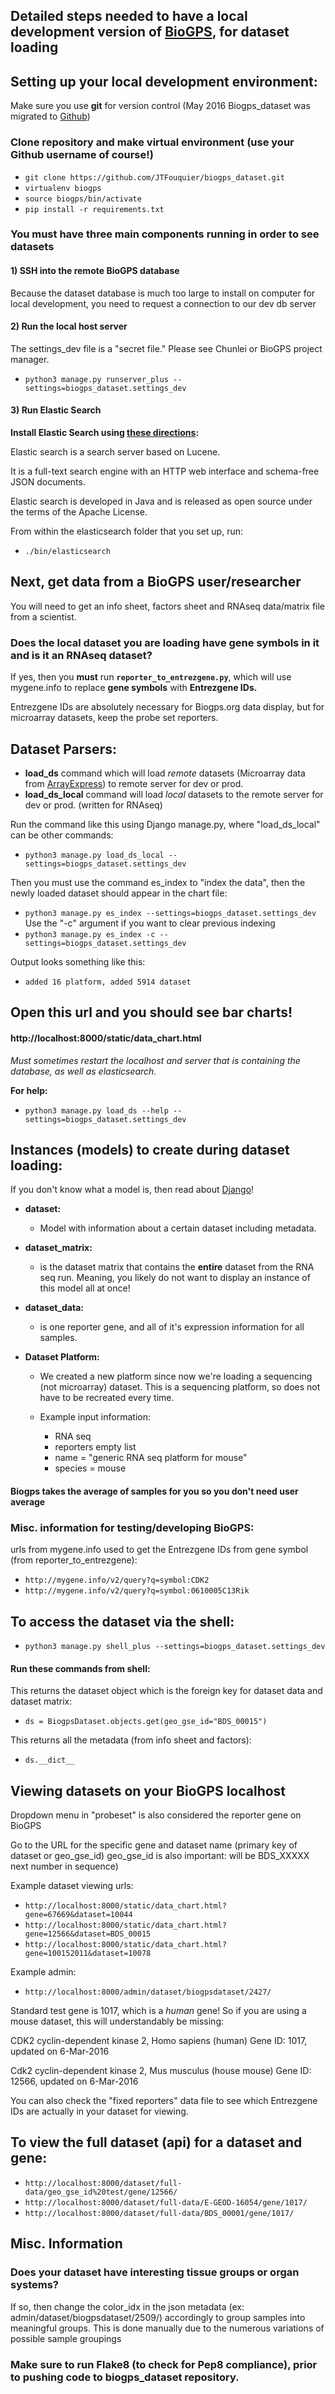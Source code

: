 
## Detailed steps needed to have a local development version of [BioGPS](http://biogps.org/#goto=welcome), for dataset loading


## Setting up your local development environment:

Make sure you use **git** for version control (May 2016 Biogps_dataset was migrated to [Github](https://github.com/SuLab/biogps_dataset))

### Clone repository and make virtual environment (use your Github username of course!)

- `git clone https://github.com/JTFouquier/biogps_dataset.git`
- `virtualenv biogps`
- `source biogps/bin/activate`
- `pip install -r requirements.txt`

### You must have three main components running in order to see datasets

#### 1) SSH into the remote BioGPS database

Because the dataset database is much too large to install on computer for local development, you need to request a connection to our dev db server

#### 2) Run the local host server

The settings_dev file is a "secret file." Please see Chunlei or BioGPS project manager.

- `python3 manage.py runserver_plus --settings=biogps_dataset.settings_dev`

#### 3) Run Elastic Search

**Install Elastic Search using [these directions](https://www.astic.co/guide/en/elasticsearch/reference/current/_installation.html):**

Elastic search is a search server based on Lucene.

It is a full-text search engine with an HTTP web interface and schema-free JSON documents.

Elastic search is developed in Java and is released
as open source under the terms of the Apache License.

From within the elasticsearch folder that you set up, run:

- `./bin/elasticsearch`

## Next, get data from a BioGPS user/researcher
You will need to get an info sheet, factors sheet and RNAseq data/matrix file from a scientist.

### Does the local dataset you are loading have gene symbols in it and is it an RNAseq dataset?

If yes, then you **must** run **`reporter_to_entrezgene.py`**, which will use mygene.info to replace **gene symbols** with **Entrezgene IDs.**

Entrezgene IDs are absolutely necessary for Biogps.org data display, but for microarray datasets, keep the probe set reporters.

## Dataset Parsers:

- **load_ds** command which will load *remote* datasets (Microarray data from [ArrayExpress](https://www.ebi.ac.uk/arrayexpress/)) to remote server for dev or prod.
- **load_ds_local** command will load *local* datasets to the remote server for dev or prod. (written for RNAseq)

Run the command like this using Django manage.py, where "load_ds_local" can be other commands:
- `python3 manage.py load_ds_local --settings=biogps_dataset.settings_dev`

Then you must use the command es_index to "index the data", then the newly loaded dataset should appear in the chart file:
- `python3 manage.py es_index --settings=biogps_dataset.settings_dev`
Use the "-c" argument if you want to clear previous indexing
- `python3 manage.py es_index -c --settings=biogps_dataset.settings_dev`

Output looks something like this:
- `added 16 platform, added 5914 dataset`

## Open this url and you should see bar charts!
#### http://localhost:8000/static/data_chart.html

*Must sometimes restart the localhost and server that is containing the database, as well as elasticsearch.*

**For help:**
- `python3 manage.py load_ds --help --settings=biogps_dataset.settings_dev`

## Instances (models) to create during dataset loading:
If you don't know what a model is, then read about [Django](https://www.djangoproject.com/)!

* **dataset:**
    * Model with information about a certain dataset including metadata.

* **dataset_matrix:**

    * is the dataset matrix that contains the **entire** dataset from the RNA seq run. Meaning, you likely do not want to display an instance of this model all at once!

* **dataset_data:**
    * is one reporter gene, and all of it's expression information for all samples.

* **Dataset Platform:**
    * We created a new platform since now we're loading a sequencing (not microarray) dataset.
This is a sequencing platform, so does not have to be recreated every time.

    * Example input information:
        * RNA seq
        * reporters empty list
        * name = "generic RNA seq platform for mouse"
        * species = mouse

#### Biogps takes the average of samples for you so you don't need user average

### Misc. information for testing/developing BioGPS:

urls from mygene.info used to get the Entrezgene IDs from gene symbol (from reporter_to_entrezgene):

- `http://mygene.info/v2/query?q=symbol:CDK2`
- `http://mygene.info/v2/query?q=symbol:0610005C13Rik`

## To access the dataset via the shell:
- `python3 manage.py shell_plus --settings=biogps_dataset.settings_dev`

#### Run these commands from shell:

This returns the dataset object which is the foreign key for dataset data and dataset matrix:
- `ds = BiogpsDataset.objects.get(geo_gse_id="BDS_00015")`

This returns all the metadata (from info sheet and factors):
- `ds.__dict__`

## Viewing datasets on your BioGPS localhost

Dropdown menu in "probeset" is also considered the reporter gene on BioGPS

Go to the URL for the specific gene and dataset name (primary key of dataset or geo_gse_id)
geo_gse_id is also important: will be BDS_XXXXX next number in sequence)

Example dataset viewing urls:
- `http://localhost:8000/static/data_chart.html?gene=67669&dataset=10044`
- `http://localhost:8000/static/data_chart.html?gene=12566&dataset=BDS_00015`
- `http://localhost:8000/static/data_chart.html?gene=100152011&dataset=10078`

Example admin:
- `http://localhost:8000/admin/dataset/biogpsdataset/2427/`

Standard test gene is 1017, which is a *human* gene! So if you are using a mouse
dataset, this will understandably be missing:

CDK2 cyclin-dependent kinase 2, Homo sapiens (human)
Gene ID: 1017, updated on 6-Mar-2016

Cdk2 cyclin-dependent kinase 2, Mus musculus (house mouse)
Gene ID: 12566, updated on 6-Mar-2016

You can also check the "fixed reporters" data file to see which Entrezgene IDs are actually in your dataset for
viewing.

## To view the full dataset (api) for a dataset and gene:
- `http://localhost:8000/dataset/full-data/geo_gse_id%20test/gene/12566/`
- `http://localhost:8000/dataset/full-data/E-GEOD-16054/gene/1017/`
- `http://localhost:8000/dataset/full-data/BDS_00001/gene/1017/`


## Misc. Information

### Does your dataset have interesting tissue groups or organ systems?

If so, then change the color_idx in the json metadata (ex: admin/dataset/biogpsdataset/2509/) accordingly to group samples into meaningful groups. This is done manually due to the numerous variations of possible sample groupings

### Make sure to run Flake8 (to check for Pep8 compliance), prior to pushing code to biogps_dataset repository.